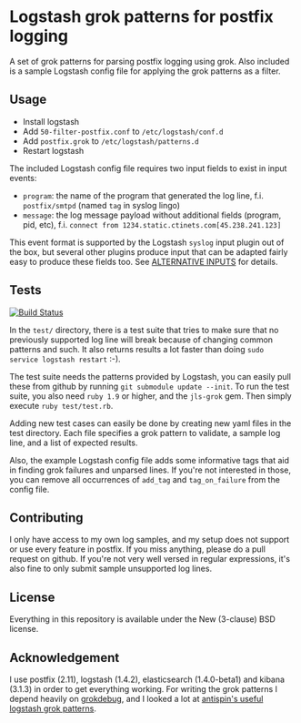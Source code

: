 Logstash grok patterns for postfix logging
==========================================

A set of grok patterns for parsing postfix logging using grok. Also included is a sample Logstash config file for applying the grok patterns as a filter.

Usage
-----

- Install logstash
- Add `50-filter-postfix.conf` to `/etc/logstash/conf.d`
- Add `postfix.grok` to `/etc/logstash/patterns.d`
- Restart logstash

The included Logstash config file requires two input fields to exist in input events:

- `program`: the name of the program that generated the log line, f.i. `postfix/smtpd` (named `tag` in syslog lingo)
- `message`: the log message payload without additional fields (program, pid, etc), f.i. `connect from 1234.static.ctinets.com[45.238.241.123]`

This event format is supported by the Logstash `syslog` input plugin out of the box, but several other plugins produce input that can be adapted fairly easy to produce these fields too. See [ALTERNATIVE INPUTS](ALTERNATIVE-INPUTS.md) for details.

Tests
-----

[![Build Status](https://travis-ci.org/whyscream/postfix-grok-patterns.svg?branch=master)](https://travis-ci.org/whyscream/postfix-grok-patterns)

In the `test/` directory, there is a test suite that tries to make sure that no previously supported log line will break because of changing common patterns and such. It also returns results a lot faster than doing `sudo service logstash restart` :-).

The test suite needs the patterns provided by Logstash, you can easily pull these from github by running `git submodule update --init`. To run the test suite, you also need `ruby 1.9` or higher, and the `jls-grok` gem. Then simply execute `ruby test/test.rb`.

Adding new test cases can easily be done by creating new yaml files in the test directory. Each file specifies a grok pattern to validate, a sample log line, and a list of expected results.

Also, the example Logstash config file adds some informative tags that aid in finding grok failures and unparsed lines. If you're not interested in those, you can remove all occurrences of `add_tag` and `tag_on_failure` from the config file.

Contributing
------------

I only have access to my own log samples, and my setup does not support or use every feature in postfix. If you miss anything, please do a pull request on github. If you're not very well versed in regular expressions, it's also fine to only submit sample unsupported log lines.

License
-------

Everything in this repository is available under the New (3-clause) BSD license.

Acknowledgement
---------------
I use postfix (2.11), logstash (1.4.2), elasticsearch (1.4.0-beta1) and kibana (3.1.3) in order to get everything working.
For writing the grok patterns I depend heavily on [grokdebug](https://grokdebug.herokuapp.com/), and I looked a lot at [antispin's useful logstash grok patterns](http://antisp.in/2014/04/useful-logstash-grok-patterns/).
